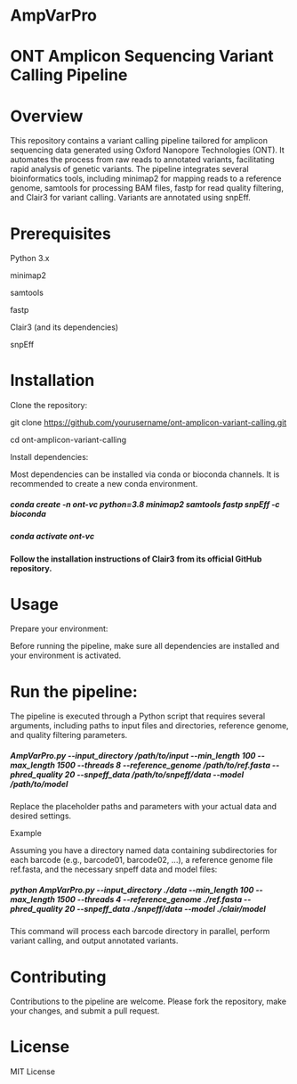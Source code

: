 # AmpVarPro
# ONT Amplicon Sequencing Variant Calling Pipeline
# Overview
This repository contains a variant calling pipeline tailored for amplicon sequencing data generated using Oxford Nanopore Technologies (ONT). It automates the process from raw reads to annotated variants, facilitating rapid analysis of genetic variants. The pipeline integrates several bioinformatics tools, including minimap2 for mapping reads to a reference genome, samtools for processing BAM files, fastp for read quality filtering, and Clair3 for variant calling. Variants are annotated using snpEff.

# Prerequisites

Python 3.x

minimap2

samtools

fastp

Clair3 (and its dependencies)

snpEff

# Installation

Clone the repository:

git clone https://github.com/yourusername/ont-amplicon-variant-calling.git

cd ont-amplicon-variant-calling

Install dependencies:

Most dependencies can be installed via conda or bioconda channels. It is recommended to create a new conda environment.

##### conda create -n ont-vc python=3.8 minimap2 samtools fastp snpEff -c bioconda

##### conda activate ont-vc

#### Follow the installation instructions of Clair3 from its official GitHub repository.

# Usage
Prepare your environment:

Before running the pipeline, make sure all dependencies are installed and your environment is activated.

# Run the pipeline:

The pipeline is executed through a Python script that requires several arguments, including paths to input files and directories, reference genome, and quality filtering parameters.

##### AmpVarPro.py --input_directory /path/to/input --min_length 100 --max_length 1500 --threads 8 --reference_genome /path/to/ref.fasta --phred_quality 20 --snpeff_data /path/to/snpeff/data --model /path/to/model

Replace the placeholder paths and parameters with your actual data and desired settings.

Example

Assuming you have a directory named data containing subdirectories for each barcode (e.g., barcode01, barcode02, ...), a reference genome file ref.fasta, and the necessary snpeff data and model files:

##### python AmpVarPro.py --input_directory ./data --min_length 100 --max_length 1500 --threads 4 --reference_genome ./ref.fasta --phred_quality 20 --snpeff_data ./snpeff/data --model ./clair/model

This command will process each barcode directory in parallel, perform variant calling, and output annotated variants.

# Contributing
Contributions to the pipeline are welcome. Please fork the repository, make your changes, and submit a pull request.

# License
MIT License
